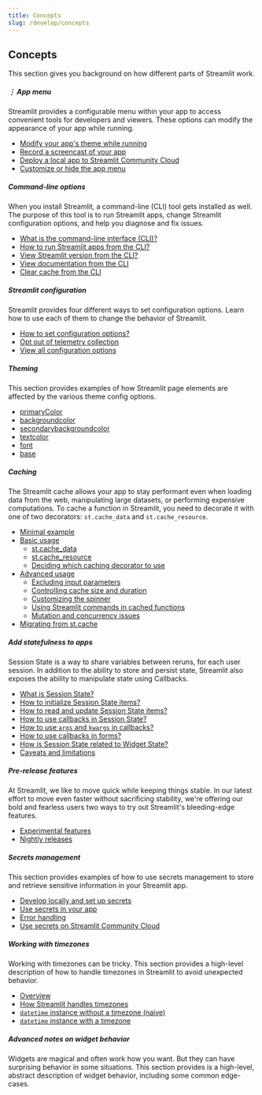 ```yaml
---
title: Concepts
slug: /develop/concepts
---
```


## Concepts

This section gives you background on how different parts of Streamlit work.

<TileContainer>

<RefCard href="/develop/concepts/app-menu" size="half">

<h5>⋮ App menu</h5>

Streamlit provides a configurable menu within your app to access convenient tools for developers and viewers. These options can modify the appearance of your app while running.

- [Modify your app's theme while running](/develop/concepts/app-menu#settings)
- [Record a screencast of your app](/develop/concepts/app-menu#record-a-screencast)
- [Deploy a local app to Streamlit Community Cloud](/develop/concepts/app-menu#deploy-this-app)
- [Customize or hide the app menu](/develop/concepts/app-menu#customize-the-menu)

</RefCard>

<RefCard href="/develop/concepts/configuration/cli" size="half">

<h5>Command-line options</h5>

When you install Streamlit, a command-line (CLI) tool gets installed as well. The purpose of this tool is to run Streamlit apps, change Streamlit configuration options, and help you diagnose and fix issues.

- [What is the command-line interface (CLI)?](/develop/concepts/configuration/cli#command-line-interface)
- [How to run Streamlit apps from the CLI?](/develop/concepts/configuration/cli#run-streamlit-apps)
- [View Streamlit version from the CLI?](/develop/concepts/configuration/cli#view-streamlit-version)
- [View documentation from the CLI](/develop/concepts/configuration/cli#view-documentation)
- [Clear cache from the CLI](/develop/concepts/configuration/cli#clear-cache)

</RefCard>

<RefCard href="/develop/concepts/configuration" size="half">

<h5>Streamlit configuration</h5>

Streamlit provides four different ways to set configuration options. Learn how to use each of them to change the behavior of Streamlit.

- [How to set configuration options?](/develop/concepts/configuration)
- [Opt out of telemetry collection](/develop/concepts/configuration#telemetry)
- [View all configuration options](/develop/concepts/configuration#view-all-configuration-options)

</RefCard>

<RefCard href="/develop/concepts/configuration/theming" size="half">

<h5>Theming</h5>

This section provides examples of how Streamlit page elements are affected by the various theme config options.

- [primaryColor](/develop/concepts/configuration/theming#primarycolor)
- [backgroundcolor](/develop/concepts/configuration/theming#backgroundcolor)
- [secondarybackgroundcolor](/develop/concepts/configuration/theming#secondarybackgroundcolor)
- [textcolor](/develop/concepts/configuration/theming#textcolor)
- [font](/develop/concepts/configuration/theming#font)
- [base](/develop/concepts/configuration/theming#base)

</RefCard>

<RefCard href="/develop/concepts/caching" size="half">

<h5>Caching</h5>

The Streamlit cache allows your app to stay performant even when loading data from the web, manipulating large datasets, or performing expensive computations. To cache a function in Streamlit, you need to decorate it with one of two decorators: `st.cache_data` and `st.cache_resource`.

- [Minimal example](/develop/concepts/caching#minimal-example)
- [Basic usage](/develop/concepts/caching#basic-usage)
  - [st.cache_data](/develop/concepts/caching#stcache_data)
  - [st.cache_resource](/develop/concepts/caching#stcache_resource)
  - [Deciding which caching decorator to use](/develop/concepts/caching#deciding-which-caching-decorator-to-use)
- [Advanced usage](/develop/concepts/caching#advanced-usage)
  - [Excluding input parameters](/develop/concepts/caching#excluding-input-parameters)
  - [Controlling cache size and duration](/develop/concepts/caching#controlling-cache-size-and-duration)
  - [Customizing the spinner](/develop/concepts/caching#customizing-the-spinner)
  - [Using Streamlit commands in cached functions](/develop/concepts/caching#using-streamlit-commands-in-cached-functions)
  - [Mutation and concurrency issues](/develop/concepts/caching#mutation-and-concurrency-issues)
- [Migrating from st.cache](/develop/concepts/caching#migrating-from-stcache)

</RefCard>

<RefCard href="/develop/concepts/session-state" size="half">

<h5>Add statefulness to apps</h5>

Session State is a way to share variables between reruns, for each user session. In addition to the ability to store and persist state, Streamlit also exposes the ability to manipulate state using Callbacks.

- [What is Session State?](/develop/concepts/session-state#what-is-state)
- [How to initialize Session State items?](/develop/concepts/session-state#initialization)
- [How to read and update Session State items?](/develop/concepts/session-state#reads-and-updates)
- [How to use callbacks in Session State?](/develop/concepts/session-state#example-2-session-state-and-callbacks)
- [How to use `args` and `kwargs` in callbacks?](/develop/concepts/session-state#example-3-use-args-and-kwargs-in-callbacks)
- [How to use callbacks in forms?](/develop/concepts/session-state#example-4-forms-and-callbacks)
- [How is Session State related to Widget State?](/develop/concepts/session-state#session-state-and-widget-state-association)
- [Caveats and limitations](/develop/concepts/session-state#caveats-and-limitations)

</RefCard>

<RefCard href="/develop/concepts/prerelease" size="half">

<h5>Pre-release features</h5>

At Streamlit, we like to move quick while keeping things stable. In our latest effort to move even faster without sacrificing stability, we're offering our bold and fearless users two ways to try out Streamlit's bleeding-edge features.

- [Experimental features](/develop/concepts/prerelease#experimental-features)
- [Nightly releases](/develop/concepts/prerelease#nightly-releases)

</RefCard>

<RefCard href="/develop/concepts/configuration/secrets-management" size="half">

<h5>Secrets management</h5>

This section provides examples of how to use secrets management to store and retrieve sensitive information in your Streamlit app.

- [Develop locally and set up secrets](/develop/concepts/configuration/secrets-management#develop-locally-and-set-up-secrets)
- [Use secrets in your app](/develop/concepts/configuration/secrets-management#use-secrets-in-your-app)
- [Error handling](/develop/concepts/configuration/secrets-management#error-handling)
- [Use secrets on Streamlit Community Cloud](/develop/concepts/configuration/secrets-management#use-secrets-on-streamlit-community-cloud)

</RefCard>

<RefCard href="/develop/concepts/timezone-handling" size="half">

<h5>Working with timezones</h5>

Working with timezones can be tricky. This section provides a high-level description of how to handle timezones in Streamlit to avoid unexpected behavior.

- [Overview](/develop/concepts/timezone-handling#working-with-timezones)
- [How Streamlit handles timezones](/develop/concepts/timezone-handling#how-streamlit-handles-timezones)
- [`datetime` instance without a timezone (naive)](/develop/concepts/timezone-handling#datetime-instance-without-a-timezone-naive)
- [`datetime` instance with a timezone](/develop/concepts/timezone-handling#datetime-instance-with-a-timezone)

</RefCard>

<RefCard href="/develop/concepts/widget-semantics" size="full">

<h5>Advanced notes on widget behavior</h5>

Widgets are magical and often work how you want. But they can have surprising behavior in some situations. This section provides is a high-level, abstract description of widget behavior, including some common edge-cases.

</RefCard>
</TileContainer>
